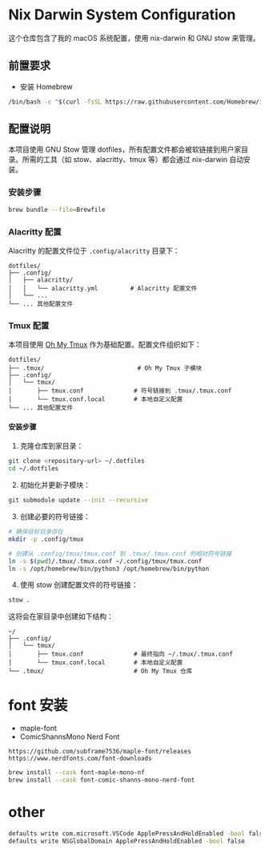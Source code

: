 # Nix Darwin System Configuration

这个仓库包含了我的 macOS 系统配置，使用 nix-darwin 和 GNU stow 来管理。

## 前置要求

- 安装 Homebrew

```bash
/bin/bash -c "$(curl -fsSL https://raw.githubusercontent.com/Homebrew/install/HEAD/install.sh)"
```

## 配置说明

本项目使用 GNU Stow 管理 dotfiles，所有配置文件都会被软链接到用户家目录。所需的工具（如 stow、alacritty、tmux 等）都会通过 nix-darwin 自动安装。

### 安装步骤

```bash
brew bundle --file=Brewfile
```

### Alacritty 配置

Alacritty 的配置文件位于 `.config/alacritty` 目录下：

```
dotfiles/
├── .config/
│   ├── alacritty/
│   │   └── alacritty.yml         # Alacritty 配置文件
│   └── ...
└── ... 其他配置文件
```

### Tmux 配置

本项目使用 [Oh My Tmux](https://github.com/gpakosz/.tmux) 作为基础配置。配置文件组织如下：

```
dotfiles/
├── .tmux/                          # Oh My Tmux 子模块
├── .config/
│   └── tmux/
│       ├── tmux.conf              # 符号链接到 .tmux/.tmux.conf
│       └── tmux.conf.local        # 本地自定义配置
└── ... 其他配置文件
```

#### 安装步骤

1. 克隆仓库到家目录：

```bash
git clone <repository-url> ~/.dotfiles
cd ~/.dotfiles
```

2. 初始化并更新子模块：

```bash
git submodule update --init --recursive
```

3. 创建必要的符号链接：

```bash
# 确保目标目录存在
mkdir -p .config/tmux

# 创建从 .config/tmux/tmux.conf 到 .tmux/.tmux.conf 的相对符号链接
ln -s $(pwd)/.tmux/.tmux.conf ~/.config/tmux/tmux.conf
ln -s /opt/homebrew/bin/python3 /opt/homebrew/bin/python
```

4. 使用 stow 创建配置文件的符号链接：

```bash
stow .
```

这将会在家目录中创建如下结构：

```
~/
├── .config/
│   └── tmux/
│       ├── tmux.conf              # 最终指向 ~/.tmux/.tmux.conf
│       └── tmux.conf.local        # 本地自定义配置
└── .tmux/                         # Oh My Tmux 仓库
```

# font 安装

- maple-font
- ComicShannsMono Nerd Font

```
https://github.com/subframe7536/maple-font/releases
https://www.nerdfonts.com/font-downloads
```

```bash
brew install --cask font-maple-mono-nf
brew install --cask font-comic-shanns-mono-nerd-font
```

# other

```bash
defaults write com.microsoft.VSCode ApplePressAndHoldEnabled -bool false
defaults write NSGlobalDomain ApplePressAndHoldEnabled -bool false
```
